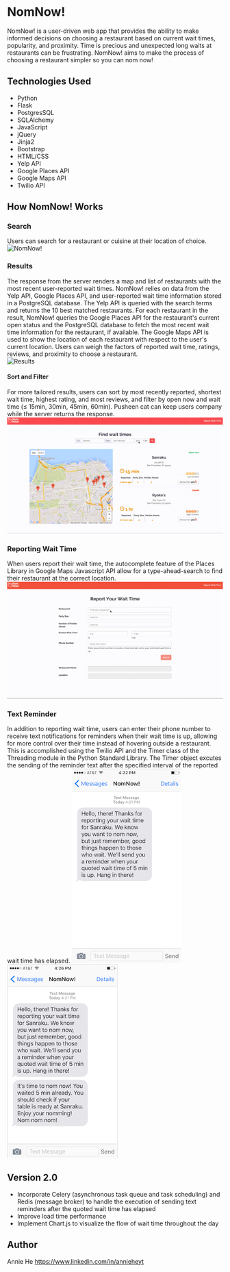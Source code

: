 # NomNow!
NomNow! is a user-driven web app that provides the ability to make informed decisions on choosing a restaurant based on current wait times, popularity, and proximity. Time is precious and unexpected long waits at restaurants can be frustrating. NomNow! aims to make the process of choosing a restaurant simpler so you can nom now!

## Technologies Used
* Python
* Flask
* PostgresSQL
* SQLAlchemy
* JavaScript
* jQuery
* Jinja2
* Bootstrap
* HTML/CSS
* Yelp API
* Google Places API
* Google Maps API
* Twilio API

## How NomNow! Works

### Search
Users can search for a restaurant or cuisine at their location of choice.
<img src="/static/img/nomnow_ss.png" alt="NomNow!">

### Results
The response from the server renders a map and list of restaurants with the most recent user-reported wait times. NomNow! relies on data from the Yelp API, Google Places API, and user-reported wait time information stored in a PostgreSQL database. The Yelp API is queried with the search terms and returns the 10 best matched restaurants. For each restaurant in the result, NomNow! queries the Google Places API for the restaurant's current open status and the PostgreSQL database to fetch the most recent wait time information for the restaurant, if available. The Google Maps API is used to show the location of each restaurant with respect to the user's current location. Users can weigh the factors of reported wait time, ratings, reviews, and proximity to choose a restaurant.  
<img src="/static/img/results_list_map.gif" alt="Results">

#### Sort and Filter
For more tailored results, users can sort by most recently reported, shortest wait time, highest rating, and most reviews, and filter by open now and wait time (&le; 15min, 30min, 45min, 60min). Pusheen cat can keep users company while the server returns the response.
<img src="/static/img/sort_filter_test.gif" alt="Sort and Filter">

### Reporting Wait Time
When users report their wait time, the autocomplete feature of the Places Library in Google Maps Javascript API allow for a type-ahead-search to find their restaurant at the correct location.
<img src="/static/img/report_wait.gif" alt="Report">

### Text Reminder
In addition to reporting wait time, users can enter their phone number to receive text notifications for reminders when their wait time is up, allowing for more control over their time instead of hovering outside a restaurant. This is accomplished using the Twilio API and the Timer class of the Threading module in the Python Standard Library. The Timer object excutes the sending of the reminder text after the specified interval of the reported wait time has elapsed.
<img src="/static/img/thankyou_ss.png" alt="Thank you text">
<img src="/static/img/reminder_ss.png" alt="Reminder text">

## Version 2.0
* Incorporate Celery (asynchronous task queue and task scheduling) and Redis (message broker) to handle the execution of sending text reminders after the quoted wait time has elapsed
* Improve load time performance
* Implement Chart.js to visualize the flow of wait time throughout the day

## Author
Annie He 
https://www.linkedin.com/in/annieheyt